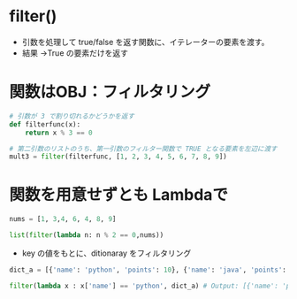 # filter()
* 引数を処理して true/false を返す関数に、イテレーターの要素を渡す。
* 結果 →True の要素だけを返す







# 関数はOBJ：フィルタリング

```py
# 引数が 3 で割り切れるかどうかを返す
def filterfunc(x):
    return x % 3 == 0

# 第二引数のリストのうち、第一引数のフィルター関数で TRUE となる要素を左辺に渡す
mult3 = filter(filterfunc, [1, 2, 3, 4, 5, 6, 7, 8, 9])
```




# 関数を用意せずとも Lambdaで

```py
nums = [1, 3,4, 6, 4, 8, 9]

list(filter(lambda n: n % 2 == 0,nums))
```

* key の値をもとに、ditionaray をフィルタリング
```py
dict_a = [{'name': 'python', 'points': 10}, {'name': 'java', 'points': 8}]

filter(lambda x : x['name'] == 'python', dict_a) # Output: [{'name': 'python', 'points': 10}]
```
